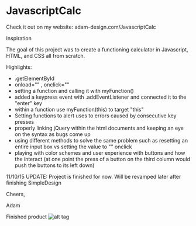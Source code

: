 # JavascriptCalc

Check it out on my website: adam-design.com/JavascriptCalc

Inspiration

The goal of this project was to create a functioning calculator in Javascript, HTML, and CSS all from scratch.

Highlights:
- .getElementById 
- onload="" , onclick=""
- setting a function and calling it with myFunction()
- added a keypress event with .addEventListener and connected it to the "enter" key
- within a function use myFunction(this) to target "this" 
- Setting functions to alert uses to errors caused by consecutive key presses
- properly linking jQuery within the html documents and keeping an eye on the syntax as bugs come up
- using different methods to solve the same problem such as resetting an entire input box vs setting the value to "" onclick
- playing with color schemes and user experience with buttons and how the interact 
    (at one point the press of a button on the third column would push the buttons to its left down)

11/10/15
UPDATE: Project is finished for now. Will be revamped later after finishing  SimpleDesign

Cheers,

Adam

Finished product
![alt tag](http://i.imgur.com/tQIjw1b.png)

